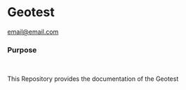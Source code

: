 # Geotest
email@email.com
<h3>Purpose</h3><br>

This Repository provides the documentation of the Geotest

